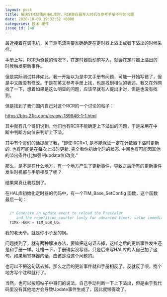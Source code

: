 ```yaml
---
layout: post
title: 解决STM32使用HAL库时，RCR寄存器写入时机与参考手册不符的问题
date: 2020-10-09 19:32:52 +0800
categories: 技术 硬件
issue_id: 140
---
```


最近接着在调电机，关于测电流需要准确确定在定时器上溢出或者下溢出的时候采样。

手册上写，RCR为奇数的情况下，在定时器启动前写入，就会在定时器上溢出的时候触发更新事件。

但是实际测试并非如此，我一开始以为是中文手册有问题，可能一开始写错了，但是中文版没有修改。于是在英文参考手册上找，也是找到相似的表述。我又在外网找了一下，想着如果是这么明显的问题，应该早就有人提出才对，但是也没有找到。

但是找到了我们国内自己对这个RCR的一个讨论的帖子：

https://bbs.21ic.com/icview-189946-1-1.html

其中就有几个哥们说到，他们也有RCR不能确定上下溢出的问题，于是采用在中断中判断方向位来判断上下溢。

其中有个哥们的话提醒了我，“即使 RCR=1, 是不能保证一定在计数器下溢时更新的. 也有可能是在每次上溢时更新. 完全看你初始化时的状态. 中间也有可能因其他的溢出条件(比如强制updata位)改变.”

那么，是不是在什么地方，有一个地方产生了更新事件，导致之后所有的更新事件发生时机都与手册相反了呢？

结果果真让我找到了。

在HAL库初始化定时器的代码中，有一个TIM_Base_SetConfig 函数，这个函数最后一句：

```c

  /* Generate an update event to reload the Prescaler
     and the repetition counter (only for advanced timer) value immediately */
  TIMx->EGR = TIM_EGR_UG;
```

我的老天爷。就是你小子惹的祸。

问题找到了，就有两种解决办法，要嘛把这句话去掉，这样之后的更新事件发生还是和手册一样。吐槽一下，手册确实没写错，只是后来写HAL库的人自己加了这句，如果用寄存器的话，应该是没这个问题的。

也可以不把这句话去掉，那么之后的更新事件就和手册相反了。反就反了呗，找个地方写个注释就行了。

当然，也可以按照帖子中哥们的说法，自己手动判断一下上下溢出，但是由于我代码里没有其他地方会导致Update事件生成了，因此就懒得改了。
